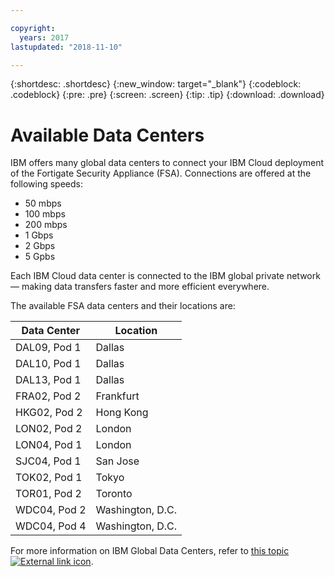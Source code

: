 ```yaml
---

copyright:
  years: 2017
lastupdated: "2018-11-10"

---
```


{:shortdesc: .shortdesc}
{:new_window: target="_blank"}
{:codeblock: .codeblock}
{:pre: .pre}
{:screen: .screen}
{:tip: .tip}
{:download: .download}

# Available Data Centers
IBM offers many global data centers to connect your IBM Cloud deployment of the Fortigate Security Appliance (FSA). Connections are offered at the following speeds:

* 50 mbps
* 100 mbps
* 200 mbps
* 1 Gbps
* 2 Gbps
* 5 Gpbs

Each IBM Cloud data center is connected to the IBM global private network — making data transfers faster and more efficient everywhere. 

The available FSA data centers and their locations are:

| Data Center | Location |
| ----------- | -------- |
| DAL09, Pod 1 | Dallas |
| DAL10, Pod 1 | Dallas |
| DAL13, Pod 1 | Dallas |
| FRA02, Pod 2 | Frankfurt |
| HKG02, Pod 2 | Hong Kong |
| LON02, Pod 2 | London |
| LON04, Pod 1 | London |
| SJC04, Pod 1 | San Jose |
| TOK02, Pod 1 | Tokyo |
| TOR01, Pod 2 | Toronto |
| WDC04, Pod 2 | Washington, D.C. |
| WDC04, Pod 4 | Washington, D.C. |

For more information on IBM Global Data Centers, refer to [this topic ![External link icon](../../icons/launch-glyph.svg "External link icon")](https://www.ibm.com/cloud-computing/bluemix/data-centers).